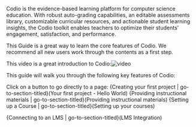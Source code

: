 Codio is the evidence-based learning platform for computer science education. With robust auto-grading capabilities, an editable assessments library, customizable curricular resources, and actionable student learning insights, the Codio toolkit enables teachers to optimize their students’ engagement, satisfaction, and performance. 

This Guide is a great way to learn the core features of Codio. We recommend all new users work through the contents as a first step.

This video is a great introduction to Codio:![video](https://www.youtube.com/watch?v=5sHxyVBkpMQ) 

This guide will walk you through the following key features of Codio:


Click on a button to go directly to a page:
{Creating your first project | go-to-section-titled}(Your first project - Hello World)
{Providing instructional materials | go-to-section-titled}(Providing instructional materials)
{Setting up a Course | go-to-section-titled}(Setting up your courses)

{Connecting to an LMS | go-to-section-titled}(LMS Integration)